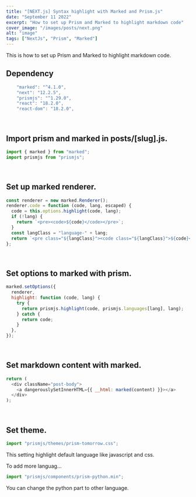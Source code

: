 ```yaml
---
title: "[NEXT.js] Syntax highlight with Marked and Prism.js"
date: "September 11 2022"
excerpt: "How to set up Prism and Marked to highlight markdown code"
cover_image: "/images/posts/next.png"
alt: "image"
tags: ["NextJs", "Prism", "Marked"]
---
```


This is how to set up Prism and Marked to highlight markdown code.

## Dependency

```javascript
	"marked": "^4.1.0",
    "next": "12.2.5",
    "prismjs": "^1.29.0",
    "react": "18.2.0",
    "react-dom": "18.2.0",
```
<br>

## Import prism and marked in posts/[slug].js.

```javascript
import { marked } from "marked";
import prismjs from "prismjs";
```
<br>

## Set up marked renderer.

```javascript
const renderer = new marked.Renderer();
renderer.code = function (code, lang, escaped) {
  code = this.options.highlight(code, lang);
  if (!lang) {
    return `<pre><code>${code}</code></pre>`;
  }
  const langClass = "language-" + lang;
  return `<pre class="${langClass}"><code class="${langClass}">${code}</code></pre>`;
};
```

<br>

## Set options to marked with prism.

```javascript
marked.setOptions({
  renderer,
  highlight: function (code, lang) {
    try {
      return prismjs.highlight(code, prismjs.languages[lang], lang);
    } catch {
      return code;
    }
  },
});
```

<br>

## Set markdown content with marked.

```javascript
return (
  <div className="post-body">
    <a dangerouslySetInnerHTML={{ __html: marked(content) }}></a>
  </div>
);
```
<br>

## Set theme.

```javascript
import "prismjs/themes/prism-tomorrow.css";
```

This setting highlight default language like javascript and css.

To add more languag...

```javascript
import "prismjs/components/prism-python.min";
```

You can change the python part to other language.
